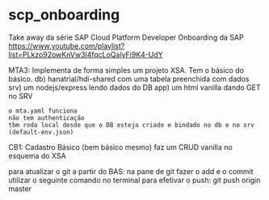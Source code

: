 # scp_onboarding

Take away da série SAP Cloud Platform Developer Onboarding da SAP
https://www.youtube.com/playlist?list=PLkzo92owKnVw3l4fqcLoQalyFi9K4-UdY

MTA3:
    Implementa de forma simples um projeto XSA. Tem o básico do básico.
    db) hanatrial/hdi-shared com uma tabela preenchida com dados
    srv) um nodejs/express lendo dados do DB
    app) um html vanilla dando GET no SRV

    o mta.yaml funciona
    não tem authenticação
    tbm roda local desde que o DB esteja criado e bindado no db e no srv (default-env.json)

CB1: Cadastro Básico (bem básico mesmo)
    faz um CRUD vanilla no esquema do XSA

    
para atualizar o git a partir do BAS:
    na pane de git fazer o add e o commit
    utilizar o seguinte comando no terminal para efetivar o push:
        git push origin master